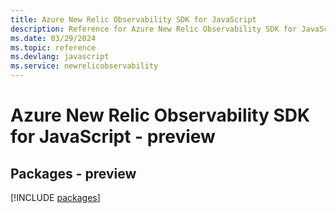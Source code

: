 ```yaml
---
title: Azure New Relic Observability SDK for JavaScript
description: Reference for Azure New Relic Observability SDK for JavaScript
ms.date: 03/29/2024
ms.topic: reference
ms.devlang: javascript
ms.service: newrelicobservability
---
```

# Azure New Relic Observability SDK for JavaScript - preview
## Packages - preview
[!INCLUDE [packages](new-relic-observability-index.md)]